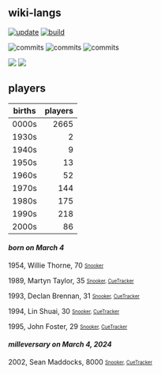 ## wiki-langs
[![update](https://github.com/dreamerminsk/wiki-langs/actions/workflows/update-tables.yml/badge.svg)](https://github.com/dreamerminsk/wiki-langs/actions/workflows/update-tables.yml)
[![build](https://github.com/dreamerminsk/wiki-langs/actions/workflows/build.yml/badge.svg)](https://github.com/dreamerminsk/wiki-langs/actions/workflows/build.yml)

![commits](https://img.shields.io/github/commit-activity/y/dreamerminsk/wiki-langs)
![commits](https://img.shields.io/github/commit-activity/m/dreamerminsk/wiki-langs)
![commits](https://img.shields.io/github/commit-activity/w/dreamerminsk/wiki-langs)

![](https://img.shields.io/github/languages/code-size/dreamerminsk/wiki-langs)
![](https://img.shields.io/github/repo-size/dreamerminsk/wiki-langs)

## players
| births | players |
| :----: | ------: |
| 0000s | 2665 |
| 1930s | 2 |
| 1940s | 9 |
| 1950s | 13 |
| 1960s | 52 |
| 1970s | 144 |
| 1980s | 175 |
| 1990s | 218 |
| 2000s | 86 |

#### ***born on March  4***
1954, Willie Thorne, 70 <sub><sup>[Snooker](http://www.snooker.org/res/index.asp?player=2184)</sup></sub>

1989, Martyn Taylor, 35 <sub><sup>[Snooker](http://www.snooker.org/res/index.asp?player=2768), [CueTracker](http://cuetracker.net/Players/martyn-taylor/)</sup></sub>

1993, Declan Brennan, 31 <sub><sup>[Snooker](http://www.snooker.org/res/index.asp?player=768), [CueTracker](http://cuetracker.net/Players/declan-brennan/)</sup></sub>

1994, Lin Shuai, 30 <sub><sup>[Snooker](http://www.snooker.org/res/index.asp?player=941), [CueTracker](http://cuetracker.net/Players/lin-shuai/)</sup></sub>

1995, John Foster, 29 <sub><sup>[Snooker](http://www.snooker.org/res/index.asp?player=2047), [CueTracker](http://cuetracker.net/Players/john-foster/)</sup></sub>


#### ***milleversary on March  4, 2024***
2002, Sean Maddocks, 8000 <sub><sup>[Snooker](http://www.snooker.org/res/index.asp?player=2340), [CueTracker](http://cuetracker.net/Players/sean-maddocks/)</sup></sub>



